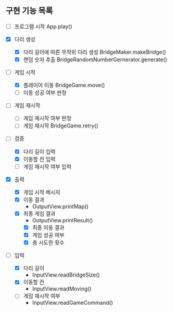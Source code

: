 ## 구현 기능 목록

- [ ] 프로그램 시작
    App.play()

- [x] 다리 생성
    - [x] 다리 길이에 따른 무작위 다리 생성
        BridgeMaker.makeBridge()
    - [x] 랜덤 숫자 추출
        BridgeRandomNumberGernerator.generate()

- [ ] 게임 시작
    - [x] 플레이어 이동
        BridgeGame.move()
    - [ ] 이동 성공 여부 판정

- [ ] 게임 재시작
    - [ ] 게임 재시작 여부 판정
    - [ ] 게임 재시작
        BridgeGame.retry()

- [ ] 검증
    - [x] 다리 길이 입력
    - [x] 이동할 칸 입력
    - [ ] 게임 재시작 여부 입력

- [x] 출력
    - [x] 게임 시작 메시지
    - [x] 이동 결과
        - OutputView.printMap()
    - [x] 최종 게임 결과
        - OutputView.printResult()
        - [x] 최종 이동 결과
        - [x] 게임 성공 여부
        - [x] 총 시도한 횟수

- [ ] 입력
    - [x] 다리 길이
        - InputView.readBridgeSize()
    - [x] 이동할 칸
        - InputView.readMoving()
    - [ ] 게임 재시작 여부
        - InputView.readGameCommand()
